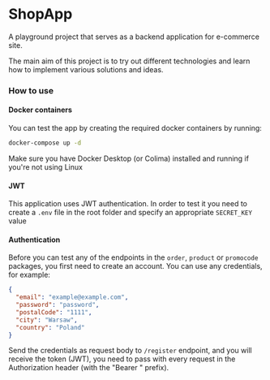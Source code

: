 # ShopApp

A playground project that serves as a backend application for e-commerce site.

The main aim of this project is to try out different technologies and learn how to implement various solutions and ideas.

### How to use

#### Docker containers

You can test the app by creating the required docker containers by running:

```bash
docker-compose up -d
```

Make sure you have Docker Desktop (or Colima) installed and running if you're not using Linux

#### JWT

This application uses JWT authentication. In order to test it you need to create a `.env` file in the root folder and specify an appropriate `SECRET_KEY` value

#### Authentication

Before you can test any of the endpoints in the `order`, `product` or `promocode` packages, you first need to create an account. You can use any credentials, for example:

```json
{
  "email": "example@example.com",
  "password": "password",
  "postalCode": "1111",
  "city": "Warsaw",
  "country": "Poland"
}
```

Send the credentials as request body to `/register` endpoint, and you will receive the token (JWT), you need to pass with every request in the Authorization header (with the "Bearer " prefix).
